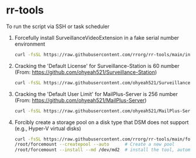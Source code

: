 # rr-tools


To run the script via SSH or task scheduler

1. Forcefully install SurveillanceVideoExtension in a fake serial number environment
    ```bash
    curl -fsSL https://raw.githubusercontent.com/rrorg/rr-tools/main/installsve -o /root/installsve && chmod +x /root/installsve && /root/installsve
    ```

2. Cracking the 'Default License' for Surveillance-Station is 60 number (From: https://github.com/ohyeah521/Surveillance-Station)
    ```bash
    curl -fsSL https://raw.githubusercontent.com/ohyeah521/Surveillance-Station/main/activated.sh | bash
    ```

3. Cracking the 'Default User Limit' for MailPlus-Server is 256 number (From: https://github.com/ohyeah521/MailPlus-Server)
    ```bash
    curl -fsSL https://raw.githubusercontent.com/ohyeah521/MailPlus-Server/main/activated.sh | bash
    ```



4. Forcibly create a storage pool on a disk type that DSM does not support (e.g., Hyper-V virtual disks)
    ```bash
    curl -fsSL https://raw.githubusercontent.com/rrorg/rr-tools/main/forcemount -o /root/forcemount && chmod +x /root/forcemount
    /root/forcemount --createpool --auto      # Create a new pool
    /root/forcemount --install --md /dev/md2  # install the tool, automatically mounts the pool on system startup
    ```
